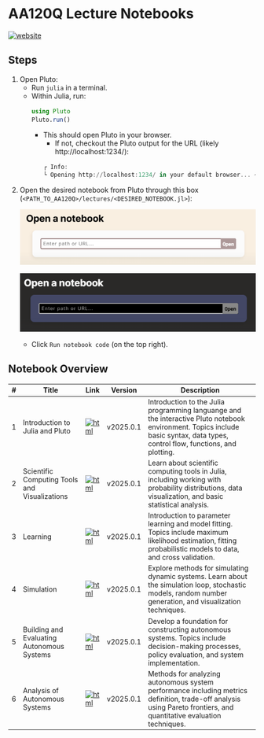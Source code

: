# AA120Q Lecture Notebooks
[![website](https://img.shields.io/badge/website-Stanford-b31b1b.svg)](https://aa120q.stanford.edu/)

## Steps
1. Open Pluto:
    - Run `julia` in a terminal.
    - Within Julia, run:
        ```julia
        using Pluto
        Pluto.run()
        ```
        - This should open Pluto in your browser.
            - If not, checkout the Pluto output for the URL (likely http://localhost:1234/):
            ```julia
            ┌ Info:
            └ Opening http://localhost:1234/ in your default browser... ~ have fun!
            ```
2. Open the desired notebook from Pluto through this box (`<PATH_TO_AA120Q>/lectures/<DESIRED_NOTEBOOK.jl>`): <p align="center"> <img src="./figures/pluto-open.png#gh-light-mode-only"> </p><p align="center"> <img src="./figures/pluto-open-dark.png#gh-dark-mode-only"> </p>
    - Click `Run notebook code` (on the top right).

## Notebook Overview

| # | Title | Link | Version | Description |
|---|-------|------|---------|-------------|
| 1 | Introduction to Julia and Pluto | [![html](https://img.shields.io/badge/static%20html-Coding_Notebook%2001-0072B2)](https://htmlview.glitch.me/?https://github.com/sisl/AA120Q/blob/main/lectures/html/01_Julia.html) | v2025.0.1 | Introduction to the Julia programming languange and the interactive Pluto notebook environment. Topics include basic syntax, data types, control flow, functions, and plotting. |
| 2 | Scientific Computing Tools and Visualizations | [![html](https://img.shields.io/badge/static%20html-Coding_Notebook%2002-0072B2)](https://htmlview.glitch.me/?https://github.com/sisl/AA120Q/blob/main/lectures/html/02_Computing_Tools.html) | v2025.0.1 | Learn about scientific computing tools in Julia, including working with probability distributions, data visualization, and basic statistical analysis. |
| 3 | Learning | [![html](https://img.shields.io/badge/static%20html-Coding_Notebook%2003-0072B2)](https://htmlview.glitch.me/?https://github.com/sisl/AA120Q/blob/main/lectures/html/03_Learning.html) | v2025.0.1 | Introduction to parameter learning and model fitting. Topics include maximum likelihood estimation, fitting probabilistic models to data, and cross validation. |
| 4 | Simulation | [![html](https://img.shields.io/badge/static%20html-Coding_Notebook%2004-0072B2)](https://htmlview.glitch.me/?https://github.com/sisl/AA120Q/blob/main/lectures/html/04_Simulation.html) | v2025.0.1 | Explore methods for simulating dynamic systems. Learn about the simulation loop, stochastic models, random number generation, and visualization techniques. |
| 5 | Building and Evaluating Autonomous Systems | [![html](https://img.shields.io/badge/static%20html-Coding_Notebook%2005-0072B2)](https://htmlview.glitch.me/?https://github.com/sisl/AA120Q/blob/main/lectures/html/05_Building.html) | v2025.0.1 | Develop a foundation for constructing autonomous systems. Topics include decision-making processes, policy evaluation, and system implementation. |
| 6 | Analysis of Autonomous Systems | [![html](https://img.shields.io/badge/static%20html-Coding_Notebook%2006-0072B2)](https://htmlview.glitch.me/?https://github.com/sisl/AA120Q/blob/main/lectures/html/06_Analysis.html) | v2025.0.1 | Methods for analyzing autonomous system performance including metrics definition, trade-off analysis using Pareto frontiers, and quantitative evaluation techniques. |
